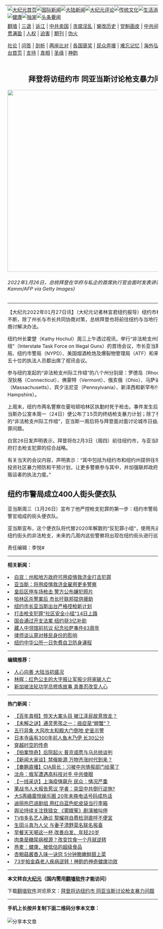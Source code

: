 <a name="1" id="1" target="_blank"></a><span id="1"></span>
<table align=center border="0"><tr><td colspan="2" VALIGN=TOP><a href="https://github.com/cltpzk3307/djy/blob/master/gb/nf1351518.md#1"><img src="https://raw.githubusercontent.com/cltpzk3307/www/master/t/djy/1.jpg" title="大纪元首页" alt="大纪元首页"></a><a href="https://github.com/cltpzk3307/djy/blob/master/gb/n24hr.md#1"><img src="https://raw.githubusercontent.com/cltpzk3307/www/master/t/djy/3.jpg" title="国际新闻" alt="国际新闻"></a><a href="https://github.com/cltpzk3307/djy/blob/master/gb/nsc413.md#1"><img src="https://raw.githubusercontent.com/cltpzk3307/www/master/t/djy/4.jpg" title="大陆新闻" alt="大陆新闻"></a><a href="https://github.com/cltpzk3307/djy/blob/master/gb/news392.md#1"><img src="https://raw.githubusercontent.com/cltpzk3307/www/master/t/djy/5.jpg" title="大纪元评论" alt="大纪元评论"></a><a href="https://github.com/cltpzk3307/djy/blob/master/gb/news2007.md#1"><img src="https://raw.githubusercontent.com/cltpzk3307/www/master/t/djy/6.jpg" title="传统文化" alt="传统文化"></a><a href="https://github.com/cltpzk3307/djy/blob/master/gb/news2008.md#1"><img src="https://raw.githubusercontent.com/cltpzk3307/www/master/t/djy/7.jpg" title="生活消费" alt="生活消费"></a><a href="https://github.com/cltpzk3307/djy/blob/master/gb/ncyule.md#1"><img src="https://raw.githubusercontent.com/cltpzk3307/www/master/t/djy/8.jpg" title="娱乐休闲" alt="娱乐休闲"></a><a href="https://github.com/cltpzk3307/djy/blob/master/gb/nsc1002.md#1"><img src="https://raw.githubusercontent.com/cltpzk3307/www/master/t/djy/9.jpg" title="健康" alt="健康"></a><a href="https://github.com/cltpzk3307/djy/blob/master/gb/nf6092.md#1"><img src="https://raw.githubusercontent.com/cltpzk3307/www/master/t/djy/10a.jpg" title="独家" alt="独家"></a><a href="https://github.com/cltpzk3307/djy/blob/master/gb/nf4514.md#1"><img src="https://raw.githubusercontent.com/cltpzk3307/www/master/t/djy/12a.jpg" title="头条要闻" alt="头条要闻"></a></td></tr>
<tr><td colspan="2" VALIGN=TOP><a target="_blank" href="https://github.com/cltpzk3307/www/blob/master/README.md?zsrh#1">翻墙</a> | <a target="_blank" href="https://github.com/cltpzk3307/djy/blob/master/gb/nf5657.md#1">三退</a> | <a target="_blank" href="https://github.com/cltpzk3307/djy/blob/master/gb/nf6124.md#1">诉江</a> | <a target="_blank" href="https://github.com/cltpzk3307/djy/blob/master/gb/nf1176117.md#1">中共卖国</a> | <a target="_blank" href="https://github.com/cltpzk3307/djy/blob/master/gb/nf5773.md#1">贪腐淫乱</a> | <a target="_blank" href="https://github.com/cltpzk3307/djy/blob/master/gb/nf1176115.md#1">窜改历史</a> | <a target="_blank" href="https://github.com/cltpzk3307/djy/blob/master/gb/nf1176107.md#1">党魁画皮</a> | <a target="_blank" href="https://github.com/cltpzk3307/djy/blob/master/gb/nf1320400.md#1">中共间谍</a> | <a target="_blank" href="https://github.com/cltpzk3307/djy/blob/master/gb/nf1176114.md#1">破坏传统</a> | <a target="_blank" href="https://github.com/cltpzk3307/ntdtv/blob/master/gb/prog447_1.md#1">恶贯满盈</a> | <a target="_blank" href="https://github.com/cltpzk3307/djy/blob/master/gb/ncid278.md#1">人权</a> | <a target="_blank" href="https://github.com/cltpzk3307/djy/blob/master/gb/nf1176111.md#1">迫害</a> | <a target="_blank" href="https://gitlab.com/szzdlab/mh-qikan/blob/master/README.md#1">期刊</a> | <a target="_blank" href="https://github.com/cltpzk3307/djy/blob/master/gb/nf5562.md#1">伪火</a></p><p><a target="_blank" href="https://github.com/cltpzk3307/djy/blob/master/gb/9p.md#1">社论</a> | <a target="_blank" href="https://github.com/cltpzk3307/djy/blob/master/gb/nf4378.md#1">问答</a> | <a target="_blank" href="https://github.com/cltpzk3307/djy/blob/master/gb/nf5792.md#1">剖析</a> | <a target="_blank" href="https://github.com/cltpzk3307/djy/blob/master/gb/nf5735.md#1">两岸比对</a> | <a target="_blank" href="https://github.com/cltpzk3307/djy/blob/master/gb/nf6119.md#1">各国褒奖</a> | <a target="_blank" href="https://github.com/cltpzk3307/djy/blob/master/gb/nf6120.md#1">民众声援</a> | <a target="_blank" href="https://github.com/cltpzk3307/djy/blob/master/gb/nf1188594.md#1">难忘记忆</a> | <a target="_blank" href="https://github.com/cltpzk3307/djy/blob/master/gb/nf3180.md#1">海外弘传</a> | <a target="_blank" href="https://github.com/cltpzk3307/djy/blob/master/gb/nf5410.md#1">万人上访</a> | <a target="_blank" href="https://github.com/cltpzk3307/www/blob/master/README.md?zsrh#1">平台首页</a> | <a target="_blank" href="https://github.com/cltpzk3307/djy/blob/master/gb/nf4386.md#1">支持</a> | <a target="_blank" href="https://github.com/cltpzk3307/djy/blob/master/gb/nf4389.md#1">真相</a> | <a target="_blank" href="https://github.com/cltpzk3307/djy/blob/master/gb/nf5790.md#1">圣缘</a> | <a target="_blank" href="https://github.com/cltpzk3307/djy/blob/master/gb/nf4786.md#1">神韵</a></td></tr>
<tr><td VALIGN=TOP width="626"><h2 align=center>拜登将访纽约市 同亚当斯讨论枪支暴力问题</h2>
<img width="600" src="https://i.epochtimes.com/assets/uploads/2022/01/id13532528-155860-600x400.jpg" />
<h6>2022年1月26日，总统拜登在华府与私企的首席执行官会面时发表讲话。(Nicholas Kamm/AFP via Getty Images)
</h6>
<hr>
<p>【大纪元2022年01月27日讯】（大纪元记者林宜君<ahref="https://github.com/cltpzk3307/djy/blob/master/gb/tag/%E7%BA%BD%E7%BA%A6.md#1">纽约</a>报导）纽约市<ahref="https://github.com/cltpzk3307/djy/blob/master/gb/tag/%E6%9E%AA%E6%94%AF%E6%9A%B4%E5%8A%9B.md#1">枪支暴力</a>问题不断，除了州长与市长共同协商对策，总统<ahref="https://github.com/cltpzk3307/djy/blob/master/gb/tag/%E6%8B%9C%E7%99%BB.md#1">拜登</a>也将前往纽约与当地行政首长会晤，商讨解决办法。</p>
<p><ahref="https://github.com/cltpzk3307/djy/blob/master/gb/tag/%E7%BA%BD%E7%BA%A6.md#1">纽约</a>州长霍楚（Kathy Hochul）周三上午透过视讯，举行“非法枪支州际工作组”（Interstate Task Force on Illegal Guns）的首场会议，市长<ahref="https://github.com/cltpzk3307/djy/blob/master/gb/tag/%E4%BA%9A%E5%BD%93%E6%96%AF.md#1">亚当斯</a>、纽约州警局、纽约市警局（NYPD）、美国烟酒枪炮及爆裂物管理局（ATF）和来自九个州超过五十位的执法人员都出席了视讯会议。</p>
<p>参与纽约发起的“非法枪支州际工作组”的八个州分别是：罗德岛（Rhode Island）、康涅狄格（Connecticut）、佛蒙特（Vermont）、俄亥俄（Ohio）、马萨诸塞（Massachusetts）、宾夕法尼亚（Pennsylvania）、新泽西和新罕布什尔（New Hampshire）。</p>
<p>上周末，纽约市两名警察在曼哈顿哈林区执勤时死于枪击。事件发生后，纽约市长<ahref="https://github.com/cltpzk3307/djy/blob/master/gb/tag/%E4%BA%9A%E5%BD%93%E6%96%AF.md#1">亚当斯</a>办公室本周一（24日）便公布了15页的终结<ahref="https://github.com/cltpzk3307/djy/blob/master/gb/tag/%E6%9E%AA%E6%94%AF%E6%9A%B4%E5%8A%9B.md#1">枪支暴力</a>计划；除了参与州府发起的“非法枪支州际工作组”，亚当斯一周后将与<ahref="https://github.com/cltpzk3307/djy/blob/master/gb/tag/%E6%8B%9C%E7%99%BB.md#1">拜登</a>面对面讨论城市日益严重的枪械犯罪问题。</p>
<p>白宫26日发声明表示，拜登将在2月3日（周四）前往纽约市，与亚当斯一起讨论政府打击枪支犯罪的综合战略。</p>
<p>有关当天的会议内容，声明表示：“其中包括为纽约市和纽约州提供往年的补助水平，投资社区暴力预防和干预计划，让更多警察参与其中，并加强联邦政府打击非法枪支贩运者的执法力度。”</p>
<h2>纽约市警局成立400人街头便衣队</h2>
<p>亚当斯周三（1月26日）宣布了他严控枪支犯罪的第一步：纽约市警局成立由400名警官组成的街头便衣队。</p>
<p>亚当斯宣布，这个便衣队将代替2020年解散的“反犯罪小组”，使用先进手段专门对付纽约街头的非法枪支，未来的几周内这些警察将出现在纽约街头进行巡逻。◇</p>
<p>责任编辑：李悦#</p>

<hr>


<strong>相关新闻：</strong>
<li><a href="https://github.com/cltpzk3307/djy/blob/master/gb/21/7/12/n13084500.md#1">白宫：州和地方政府可用疫情救济金打击犯罪</a></li>
<li><a href="https://github.com/cltpzk3307/djy/blob/master/gb/21/7/16/n13092656.md#1">亚当斯：将用疫情救济金雇用更多警察</a></li>
<li><a href="https://github.com/cltpzk3307/djy/blob/master/gb/21/12/21/n13449849.md#1">皇后区停车场枪击 警方公布嫌犯照片</a></li>
<li><a href="https://github.com/cltpzk3307/djy/blob/master/gb/22/1/24/n13525223.md#1">哈林区杀警案后 市长吁联邦提供援助</a></li>
<li><a href="https://github.com/cltpzk3307/djy/blob/master/gb/22/1/25/n13527480.md#1">纽约市长亚当斯出台严格控枪新计划</a></li>
<li><a href="https://github.com/cltpzk3307/djy/blob/master/gb/22/3/12/n13640585.md#1">打击枪支犯罪“社区安全小组”14日上路</a></li>
<li><a href="https://github.com/cltpzk3307/djy/blob/master/gb/22/3/12/n13640596.md#1">国会通过开支法案 纽约获3亿补助</a></li>
<li><a href="https://github.com/cltpzk3307/djy/blob/master/gb/22/3/12/n13640541.md#1">藏人中领馆前抗议 纪念拉萨事件63周年</a></li>
<li><a href="https://github.com/cltpzk3307/djy/blob/master/gb/22/3/12/n13640605.md#1">律师谈认罪对移民身份的影响</a></li>
<li><a href="https://github.com/cltpzk3307/djy/blob/master/gb/22/3/12/n13640515.md#1">纽约中华公所一日免费自卫防身课程</a></li>
<hr>


<strong>编辑推荐：</strong>
<li><a href="https://github.com/upjkzu3674/djy/blob/master/gb/15/7/17/n4482910.md?dfh#1" target="_blank">人心向善 大陆当初盛况</a></li><li><a href="https://github.com/tsiac2612/djy/blob/master/gb/18/2/3/n10112268.md#1" target="_blank">林辉：红色公主的大字报让军报少将家破人亡</a></li><li><a href="https://github.com/tsiac2612/djy/blob/master/gb/19/1/1/n10946163.md#1" target="_blank">新加坡法轮功学员修炼故事 真善忍改变人心</a></li>
<hr>

<strong>热门新闻：</strong>
<li><a href="https://github.com/icmkzk3647/djy/blob/master/gb/22/3/3/n13617717.md#1">【百年真相】惊天大案头目 被江泽民故意放走？</a></li>
<li><a href="https://github.com/icmkzk3647/djy/blob/master/gb/22/2/17/n13585268.md#1">【未解之谜】通灵男孩之一：癌症是“螃蟹”？</a></li>
<li><a href="https://github.com/icmkzk3647/djy/blob/master/gb/22/3/6/n13625884.md#1">五行异象 大风吹太和殿大门倒地  史鉴示警</a></li>
<li><a href="https://github.com/icmkzk3647/djy/blob/master/gb/22/3/6/n13625395.md#1">日本寺庙有300年前人鱼木乃伊 长30公分</a></li>
<li><a href="https://github.com/icmkzk3647/djy/blob/master/gb/22/3/2/n13616842.md#1">穿越时空的传奇</a></li>
<li><a href="https://github.com/icmkzk3647/djy/blob/master/gb/22/3/11/n13639447.md#1">【拍案惊奇】后院起火 普京或愿与乌总统谈判</a></li>
<li><a href="https://github.com/icmkzk3647/djy/blob/master/gb/22/3/11/n13639430.md#1">【新闻大家谈】禁俄能源 万物齐涨时代到来？</a></li>
<li><a href="https://github.com/icmkzk3647/djy/blob/master/gb/22/3/11/n13640061.md#1">【秦鹏直播】CIA局长：习被中共情报部门给蒙了</a></li>
<li><a href="https://github.com/icmkzk3647/djy/blob/master/gb/22/3/10/n13635530.md#1">沈舟：俄军遭遇高科技对手 中共傻眼</a></li>
<li><a href="https://github.com/icmkzk3647/djy/blob/master/gb/22/3/10/n13636238.md#1">【一线采访】上海疫情飙升 民众：情况严重</a></li>
<li><a href="https://github.com/icmkzk3647/djy/blob/master/gb/22/3/9/n13634247.md#1">栗战书人大报告惹议 学者：突显中共倒行逆施?</a></li>
<li><a href="https://github.com/icmkzk3647/djy/blob/master/gb/22/3/9/n13634546.md#1">大S再婚震惊娱乐圈 20年未换电话号码成热话</a></li>
<li><a href="https://github.com/icmkzk3647/djy/blob/master/gb/22/3/10/n13637452.md#1">迪丽热巴进剧组 用红白蓝色蛇皮袋当行李箱</a></li>
<li><a href="https://github.com/icmkzk3647/djy/blob/master/gb/22/3/9/n13634699.md#1">舆论持续关注铁链女 《窦娥冤》剧演被叫停</a></li>
<li><a href="https://github.com/icmkzk3647/djy/blob/master/gb/22/3/8/n13631569.md#1">TVB多名艺人确诊 黎耀祥自费检测直呼不便宜</a></li>
<li><a href="https://github.com/icmkzk3647/djy/blob/master/gb/22/3/9/n13633704.md#1">生田斗真为人父 与妻子清野菜名联名报喜</a></li>
<li><a href="https://github.com/icmkzk3647/djy/blob/master/gb/22/3/7/n13626962.md#1">早餐天天喝这一杯 改善白发、年轻20岁</a></li>
<li><a href="https://github.com/icmkzk3647/djy/blob/master/gb/22/2/26/n13606611.md#1">肉类是糖尿病根源？改变饮食一个月就逆转</a></li>
<li><a href="https://github.com/icmkzk3647/djy/blob/master/gb/22/3/7/n13628592.md#1">燕麦：健康、被低估的超级食品</a></li>
<li><a href="https://github.com/icmkzk3647/djy/blob/master/gb/22/3/9/n13633200.md#1">杏鲍菇酱香入味一诀窍 5分钟脆嫩鲜甜上菜</a></li>
<li><a href="https://github.com/icmkzk3647/djy/blob/master/gb/22/3/9/n13633895.md#1">73岁帕金森老人疾病逆转！神韵的神奇健康功效</a></li>
<hr>

<strong>本文转自<a href="https://www.epochtimes.com">大纪元</a>（国内需用<a href="https://github.com/cltpzk3307/www/blob/master/README.md#8">翻墙软件</a>才能访问）</strong><p>下载<a href="https://github.com/cltpzk3307/www/blob/master/README.md#8">翻墙软件</a>浏览原文：<a href="https://www.epochtimes.com/gb/22/1/27/n13532526.htm">拜登将访纽约市 同亚当斯讨论枪支暴力问题</a></p><hr>

<strong>手机上长按并复制下面二维码分享本文章：</strong><br><br><img src="https://chart.apis.google.com/chart?cht=qr&chs=240x240&choe=UTF-8&chld=M|2&chl=https://github.com/cltpzk3307/djy/blob/master/gb/22/1/27/n13532526.md%231" title="分享本文章"></td><td VALIGN=TOP><a href="https://github.com/cltpzk3307/djy/blob/master/gb/16/1/21/n4622075.md?dfh#1" target="_blank"><img src="https://raw.githubusercontent.com/cltpzk3307/djy/master/gb/300/wei-f1.jpg" title="中共的伪火骗局"  alt="中共的伪火骗局"></a><br><a href="https://github.com/cltpzk3307/www/blob/master/README.md?dfh#9" target="_blank"><img src="https://raw.githubusercontent.com/cltpzk3307/djy/master/gb/300/yong-h.jpg" title="永恒的见证"  alt="永恒的见证"></a><br><a href="https://github.com/cltpzk3307/djy/blob/master/gb/13/9/29/n3974789.md?dfh#1" target="_blank"><img src="https://raw.githubusercontent.com/cltpzk3307/djy/master/gb/300/shang-lnz.jpg" title="善良女子被中共投男牢"  alt="善良女子被中共投男牢"></a><br><a href="https://github.com/cltpzk3307/djy/blob/master/gb/16/3/16/n4663449.md?dfh#1" target="_blank"><img src="https://raw.githubusercontent.com/cltpzk3307/djy/master/gb/300/huo-z3.jpg" title="警卫目击活摘器官"  alt="警卫目击活摘器官"></a><br><a href="https://github.com/cltpzk3307/djy/blob/master/gb/16/8/7/n8177641.md?dfh#1" target="_blank"><img src="https://raw.githubusercontent.com/cltpzk3307/djy/master/gb/300/huo-z4.jpg" title="证人描述活摘恐怖"  alt="证人描述活摘恐怖"></a><br><a href="https://github.com/cltpzk3307/djy/blob/master/gb/10/4/19/n2881569.md?dfh#1" target="_blank"><img src="https://raw.githubusercontent.com/cltpzk3307/djy/master/gb/300/huo-z1.jpg" title="揭开活摘器官黑幕"  alt="揭开活摘器官黑幕"></a><br><a href="https://github.com/cltpzk3307/djy/blob/master/gb/10/11/7/n3077476.md?dfh#1" target="_blank"><img src="https://raw.githubusercontent.com/cltpzk3307/djy/master/gb/300/ma-ks.jpg" title="马克思的成魔之路"  alt="马克思的成魔之路"></a><br><a href="https://github.com/cltpzk3307/djy/blob/master/gb/14/6/9/n4173977.md?dfh#1" target="_blank"><img src="https://raw.githubusercontent.com/cltpzk3307/djy/master/gb/300/chang-zs.jpg" title="藏字石 蕴天机"  alt="藏字石 蕴天机"></a><br><a href="https://github.com/cltpzk3307/djy/blob/master/gb/18/5/10/n10381511.md?dfh#1" target="_blank"><img src="https://raw.githubusercontent.com/cltpzk3307/djy/master/gb/300/st1.jpg" title="关注三亿人三退"  alt="关注三亿人三退"></a><br><a href="https://github.com/cltpzk3307/djy/blob/master/gb/18/3/21/n10237682.md?dfh#1" target="_blank"><img src="https://raw.githubusercontent.com/cltpzk3307/djy/master/gb/300/jie-t.jpg" title="解体中共复兴中华"  alt="解体中共复兴中华"></a><br><a href="https://github.com/cltpzk3307/djy/blob/master/gb/9/2/9/n2422991.md?dfh#1" target="_blank"><img src="https://raw.githubusercontent.com/cltpzk3307/djy/master/gb/300/gao-zs.jpg" title="中共迫害良心律师"  alt="中共迫害良心律师"></a><br><a href="https://github.com/cltpzk3307/djy/blob/master/gb/18/12/9/n10900044.md?dfh#1" target="_blank"><img src="https://raw.githubusercontent.com/cltpzk3307/djy/master/gb/300/sj1.jpg" title="三百多万人举报江泽民"  alt="三百多万人举报江泽民"></a><br><a href="https://github.com/cltpzk3307/djy/blob/master/gb/18/8/28/n10672014.md?dfh#1" target="_blank"><img src="https://raw.githubusercontent.com/cltpzk3307/djy/master/gb/300/sj2.jpg" title="这些官员为何起诉江泽民"  alt="这些官员为何起诉江泽民"></a><br><a href="https://github.com/cltpzk3307/djy/blob/master/gb/8/12/18/n2367165.md?dfh#1" target="_blank"><img src="https://raw.githubusercontent.com/cltpzk3307/djy/master/gb/300/liangan.jpg" title="海峡两岸的强烈对比"  alt="海峡两岸的强烈对比"></a><br><a href="https://github.com/cltpzk3307/djy/blob/master/gb/15/12/10/n4593139.md?dfh#1" target="_blank"><img src="https://raw.githubusercontent.com/cltpzk3307/djy/master/gb/300/jia-ndzl.jpg" title="加拿大总理的贺信"  alt="加拿大总理的贺信"></a><br><a href="https://github.com/cltpzk3307/djy/blob/master/gb/11/6/17/n3289382.md?dfh#1" target="_blank"><img src="https://raw.githubusercontent.com/cltpzk3307/djy/master/gb/300/xiao-wd.jpg" title="探寻真相兼听则明"  alt="探寻真相兼听则明"></a><br><a href="https://github.com/cltpzk3307/djy/blob/master/gb/18/10/27/n10812623.md?dfh#1" target="_blank"><img src="https://raw.githubusercontent.com/cltpzk3307/djy/master/gb/300/yindu.jpg" title="印度媒体报道东方"  alt="印度媒体报道东方"></a><br><a href="https://github.com/cltpzk3307/djy/blob/master/gb/18/6/9/n10469652.md?dfh#1" target="_blank"><img src="https://raw.githubusercontent.com/cltpzk3307/djy/master/gb/300/xie-j.jpg" title="不一样的海外校园"  alt="不一样的海外校园"></a><br><a href="https://github.com/cltpzk3307/djy/blob/master/gb/7/4/5/n1669415.md?dfh#1" target="_blank"><img src="https://raw.githubusercontent.com/cltpzk3307/djy/master/gb/300/li-up.jpg" title="从大师到徒弟的传奇"  alt="从大师到徒弟的传奇"></a><br><a href="https://github.com/cltpzk3307/djy/blob/master/gb/17/5/26/n9191512.md?dfh#1" target="_blank"><img src="https://raw.githubusercontent.com/cltpzk3307/djy/master/gb/300/zfl2.jpg" title="亿万人与东方一本奇书"  alt="亿万人与东方一本奇书"></a><br><a href="https://github.com/cltpzk3307/djy/blob/master/gb/13/11/27/n4020290.md?dfh#1" target="_blank"><img src="https://raw.githubusercontent.com/cltpzk3307/djy/master/gb/300/zhen-h.jpg" title="大陆见不到的震撼场面"  alt="大陆见不到的震撼场面"></a><br><a href="https://github.com/cltpzk3307/djy/blob/master/gb/15/7/17/n4482910.md?dfh#1" target="_blank"><img src="https://raw.githubusercontent.com/cltpzk3307/djy/master/gb/300/dalu-sk.jpg" title="人心向善 大陆当初盛况"  alt="人心向善 大陆当初盛况"></a><br><a href="https://github.com/cltpzk3307/djy/blob/master/gb/19/1/5/n10955468.md?dfh#1" target="_blank"><img src="https://raw.githubusercontent.com/cltpzk3307/djy/master/gb/300/zfl1.jpg" title="追寻真理 这书讲什么"  alt="追寻真理 这书讲什么"></a><br><a href="https://github.com/cltpzk3307/www/blob/master/README.md?dfh#1" target="_blank"><img src="https://raw.githubusercontent.com/cltpzk3307/djy/master/gb/300/fq1.jpg" title="下载免费翻墙软件"  alt="下载免费翻墙软件"></a><br></td></tr></table>
